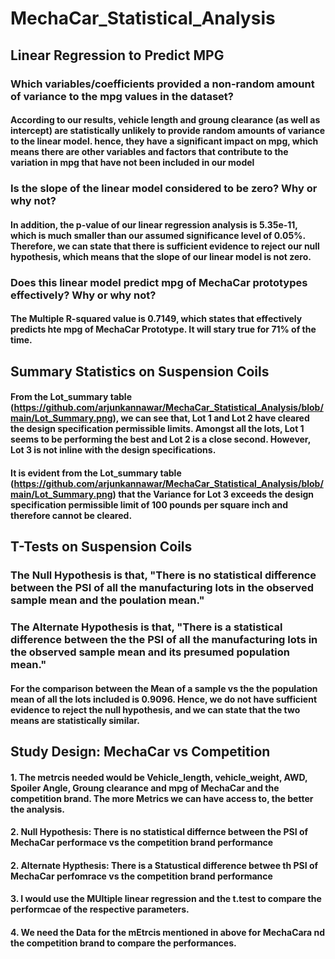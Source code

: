 # MechaCar_Statistical_Analysis

## Linear Regression to Predict MPG
### Which variables/coefficients provided a non-random amount of variance to the mpg values in the dataset?
#### According to our results, vehicle length and groung clearance (as well as intercept) are statistically unlikely to provide random amounts of variance to the linear model. hence, they have a significant impact on mpg, which means there are other variables and factors that contribute to the variation in mpg that have not been included in our model
### Is the slope of the linear model considered to be zero? Why or why not?
#### In addition, the p-value of our linear regression analysis is 5.35e-11, which is much smaller than our assumed significance level of 0.05%. Therefore, we can state that there is sufficient evidence to reject our null hypothesis, which means that the slope of our linear model is not zero.
### Does this linear model predict mpg of MechaCar prototypes effectively? Why or why not?
#### The Multiple R-squared value is 0.7149, which states that effectively predicts hte mpg of MechaCar Prototype. It will stary true for 71% of the time.

## Summary Statistics on Suspension Coils
####
####
#### From the Lot_summary table (https://github.com/arjunkannawar/MechaCar_Statistical_Analysis/blob/main/Lot_Summary.png), we can see that, Lot 1 and Lot 2 have cleared the design specification permissible limits. Amongst all the lots, Lot 1 seems to be performing the best and Lot 2 is a close second. However, Lot 3 is not inline with the design specifications.
#### It is evident from the Lot_summary table (https://github.com/arjunkannawar/MechaCar_Statistical_Analysis/blob/main/Lot_Summary.png) that the Variance for Lot 3 exceeds the design specification permissible limit of 100 pounds per square inch and therefore cannot be cleared.

## T-Tests on Suspension Coils

### The Null Hypothesis is that, "There is no statistical difference between the PSI of all the manufacturing lots in the observed sample mean and the poulation mean."
### The Alternate Hypothesis is that, "There is a statistical difference between the the PSI of all the manufacturing lots in the observed sample mean and its presumed population mean."

#### For the comparison between the Mean of a sample vs the the population mean of all the lots included is 0.9096. Hence, we do not have sufficient evidence to reject the null hypothesis, and we can state that the two means are statistically similar.

## Study Design: MechaCar vs Competition

#### 1. The metrcis needed would be Vehicle_length, vehicle_weight, AWD, Spoiler Angle, Groung clearance and mpg of MechaCar and the competition brand. The more Metrics we can have access to, the better the analysis.

#### 2. Null Hypothesis: There is no statistical differnce between the PSI of MechaCar performace vs the competition brand performance
#### 2. Alternate Hypthesis: There is a Statustical difference betwee th PSI of MechaCar perfomrace vs the competition brand performance

#### 3. I would use the MUltiple linear regression and the t.test to compare the performcae of the respective parameters.

#### 4. We need the Data for the mEtrcis mentioned in above for MechaCara nd the competition brand to compare the performances.
